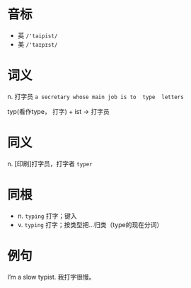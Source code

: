 # 音标

- 英 `/'taipist/`
- 美 `/'taɪpɪst/`

# 词义

n. 打字员
`a secretary whose main job is to  type  letters`



typ(看作type， 打字) + ist → 打字员

# 同义

n. [印刷]打字员，打字者
`typer`

# 同根

- n. `typing` 打字；键入
- v. `typing` 打字；按类型把…归类（type的现在分词）

# 例句

I’m a slow typist.
我打字很慢。


